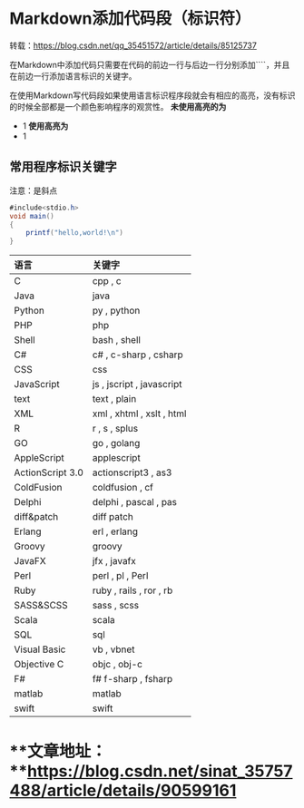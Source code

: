 # Markdown添加代码段（标识符）
转载：https://blog.csdn.net/qq_35451572/article/details/85125737</a>

在Markdown中添加代码只需要在代码的前边一行与后边一行分别添加````，并且在前边一行添加语言标识的关键字。

在使用Markdown写代码段如果使用语言标识程序段就会有相应的高亮，没有标识的时候全部都是一个颜色影响程序的观赏性。 **未使用高亮的为**
- 1
**使用高亮为**
- 1
## 常用程序标识关键字
注意：是斜点

```java
#include<stdio.h>
void main()
{
    printf("hello,world!\n")
}
```


|语言|关键字|
| :-----| :-----|
|C|cpp , c|
|Java|java|
|Python|py , python|
|PHP|php|
|Shell|bash , shell|
|C#|c# , c-sharp , csharp|
|CSS|css|
|JavaScript|js , jscript , javascript|
|text|text , plain|
|XML|xml , xhtml , xslt , html|
|R|r , s , splus|
|GO|go , golang|
|AppleScript|applescript|
|ActionScript 3.0|actionscript3 , as3|
|ColdFusion|coldfusion , cf|
|Delphi|delphi , pascal , pas|
|diff&patch|diff patch|
|Erlang|erl , erlang|
|Groovy|groovy|
|JavaFX|jfx , javafx|
|Perl|perl , pl , Perl|
|Ruby|ruby , rails , ror , rb|
|SASS&SCSS|sass , scss|
|Scala|scala|
|SQL|sql|
|Visual Basic|vb , vbnet|
|Objective C|objc , obj-c|
|F#|f# f-sharp , fsharp|
|matlab|matlab|
|swift|swift|

# **文章地址： **https://blog.csdn.net/sinat_35757488/article/details/90599161